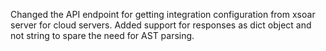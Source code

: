 Changed the API endpoint for getting integration configuration from xsoar server for cloud servers.
Added support for responses as dict object and not string to spare the need for AST parsing.
